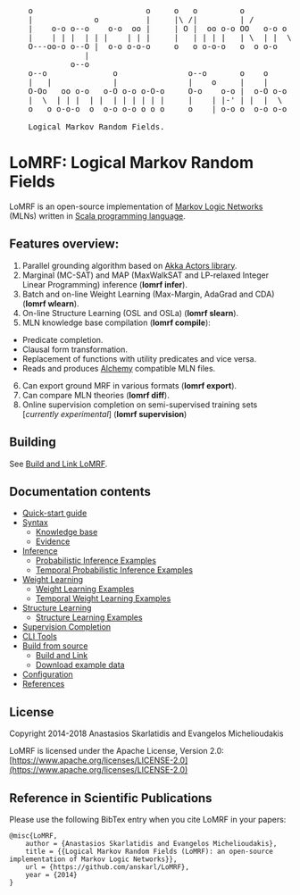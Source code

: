 <pre>
    o                        o     o   o         o
    |             o          |     |\ /|         | /
    |    o-o o--o    o-o  oo |     | O |  oo o-o OO   o-o o   o
    |    | | |  | | |    | | |     |   | | | |   | \  | |  \ /
    O---oo-o o--O |  o-o o-o-o     o   o o-o-o   o  o o-o   o
                |
             o--o
    o--o              o               o--o       o    o
    |   |             |               |    o     |    |
    O-Oo   oo o-o   o-O o-o o-O-o     O-o    o-o |  o-O o-o
    |  \  | | |  | |  | | | | | |     |    | |-' | |  |  \
    o   o o-o-o  o  o-o o-o o o o     o    | o-o o  o-o o-o

    Logical Markov Random Fields.
</pre>

# LoMRF: Logical Markov Random Fields

LoMRF is an open-source implementation of [Markov Logic Networks](https://en.wikipedia.org/wiki/Markov_logic_network) (MLNs) written in [Scala programming language](http://scala-lang.org).

## Features overview:

1. Parallel grounding algorithm based on [Akka Actors library](http://akka.io).
2. Marginal (MC-SAT) and MAP (MaxWalkSAT and LP-relaxed Integer Linear Programming) inference (**lomrf infer**).
3. Batch and on-line Weight Learning (Max-Margin, AdaGrad and CDA) (**lomrf wlearn**).
4. On-line Structure Learning (OSL and OSLa) (**lomrf slearn**).
5. MLN knowledge base compilation (**lomrf compile**):
  * Predicate completion.
  * Clausal form transformation.
  * Replacement of functions with utility predicates and vice versa.
  * Reads and produces [Alchemy](http://alchemy.cs.washington.edu/alchemy1.html) compatible MLN files.
6. Can export ground MRF in various formats (**lomrf export**).
7. Can compare MLN theories (**lomrf diff**).
8. Online supervision completion on semi-supervised training sets [*currently experimental*] (**lomrf supervision**)


## Building

See [Build and Link LoMRF](7_1_build_and_link_lomrf.md).

## Documentation contents

  - [Quick-start guide](0_quick_start.md)
  - [Syntax](1_syntax.md)
    - [Knowledge base](1_1_knowledge_base.md)
    - [Evidence](1_2_evidence.md)
  - [Inference](2_inference.md)
    - [Probabilistic Inference Examples](2_1_inference_examples.md)
    - [Temporal Probabilistic Inference Examples](2_2_temporal_inference_examples.md)
  - [Weight Learning](3_weight_learning.md)
    - [Weight Learning Examples](3_1_weight_learning_examples.md)
    - [Temporal Weight Learning Examples](3_2_temporal_weight_learning_examples.md)
  - [Structure Learning](4_structure_learning.md)
    - [Structure Learning Examples](4_1_structure_learning_examples.md)
  - [Supervision Completion](5_supervision_completion.md)
  - [CLI Tools](6_tools.md)
  - [Build from source](7_build_test_lomrf.md)
    - [Build and Link](7_1_build_and_link_lomrf.md)
    - [Download example data](7_2_download_example_data.md)
  - [Configuration](8_configuration.md)
  - [References](9_references.md)


## License

Copyright 2014-2018 Anastasios Skarlatidis and Evangelos Michelioudakis

LoMRF is licensed under the Apache License, Version 2.0: [https://www.apache.org/licenses/LICENSE-2.0](https://www.apache.org/licenses/LICENSE-2.0)

## Reference in Scientific Publications

Please use the following BibTex entry when you cite LoMRF in your papers:
```
@misc{LoMRF,
	author = {Anastasios Skarlatidis and Evangelos Michelioudakis},
	title = {{Logical Markov Random Fields (LoMRF): an open-source implementation of Markov Logic Networks}},
	url = {https://github.com/anskarl/LoMRF},
	year = {2014}
}
```